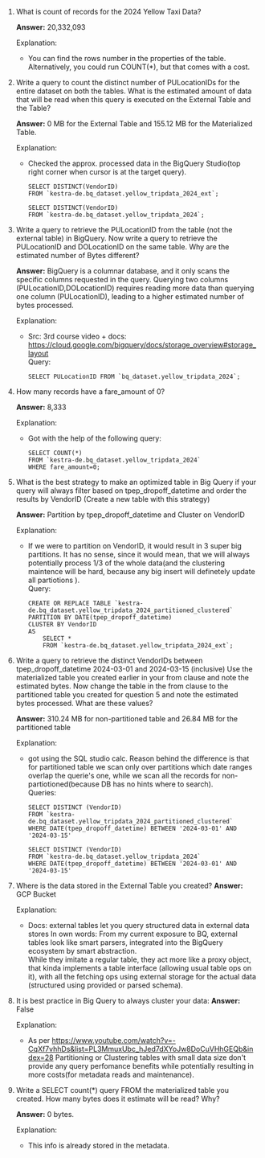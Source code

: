 1. What is count of records for the 2024 Yellow Taxi Data?
   
   **Answer:** 20,332,093

   Explanation:
    - You can find the rows number in the properties of the table. Alternatively, you could run COUNT(*), but that comes with a cost.
2. Write a query to count the distinct number of PULocationIDs for the entire dataset on both the tables.
What is the estimated amount of data that will be read when this query is executed on the External Table and the Table?

    **Answer:** 0 MB for the External Table and 155.12 MB 
    for the Materialized Table.

    Explanation:
    - Checked the approx. processed data in the BigQuery Studio(top right corner when cursor is at the target query).
        ~~~
        SELECT DISTINCT(VendorID)
        FROM `kestra-de.bq_dataset.yellow_tripdata_2024_ext`;

        SELECT DISTINCT(VendorID)
        FROM `kestra-de.bq_dataset.yellow_tripdata_2024`;
        ~~~
3. Write a query to retrieve the PULocationID from the table (not the external table) in BigQuery. Now write a query to retrieve the PULocationID and DOLocationID on the same table. Why are the estimated number of Bytes different?
   
    **Answer:** BigQuery is a columnar database, and  it only scans the specific columns requested in the query. Querying two columns (PULocationID,DOLocationID) requires reading more data than querying one column (PULocationID), leading to a higher estimated number of bytes processed.

    Explanation:
    - Src: 3rd course video + docs: https://cloud.google.com/bigquery/docs/storage_overview#storage_layout \
    Query:
        ~~~
        SELECT PULocationID FROM `bq_dataset.yellow_tripdata_2024`;
        ~~~
4. How many records have a fare_amount of 0?
   
   **Answer:** 8,333

    Explanation:
    - Got with the help of the following query:
        ~~~
        SELECT COUNT(*)
        FROM `kestra-de.bq_dataset.yellow_tripdata_2024`
        WHERE fare_amount=0;
        ~~~
5. What is the best strategy to make an optimized table in Big Query if your query will always filter based on tpep_dropoff_datetime and order the results by VendorID (Create a new table with this strategy)
   
   **Answer:** Partition by tpep_dropoff_datetime and Cluster on VendorID

   Explanation: 
   - If we were to partition on VendorID, it would result in 3 super big partitions. It has no sense, since it would mean, that we will always potentially process 1/3 of the whole data(and the clustering maintence will be hard, because any big insert will definetely update all partiotions ).\
   Query:
        ~~~
        CREATE OR REPLACE TABLE `kestra-de.bq_dataset.yellow_tripdata_2024_partitioned_clustered`
        PARTITION BY DATE(tpep_dropoff_datetime)
        CLUSTER BY VendorID
        AS
            SELECT *
            FROM `kestra-de.bq_dataset.yellow_tripdata_2024_ext`;
        ~~~
6. Write a query to retrieve the distinct VendorIDs between tpep_dropoff_datetime 2024-03-01 and 2024-03-15 (inclusive)
    Use the materialized table you created earlier in your from clause and note the estimated bytes. Now change the table in the from clause to the partitioned table you created for question 5 and note the estimated bytes processed. What are these values?

    **Answer:** 310.24 MB for non-partitioned table and 26.84 MB for the partitioned table

    Explanation: 
    - got using the SQL studio calc. 
    Reason behind the difference is that for partitioned table
    we scan only over partitions which date ranges overlap  the querie's one, while we scan all the records for 
    non-partiotioned(because DB has no hints where to search).\
    Queries:
        ~~~
        SELECT DISTINCT (VendorID)
        FROM `kestra-de.bq_dataset.yellow_tripdata_2024_partitioned_clustered`
        WHERE DATE(tpep_dropoff_datetime) BETWEEN '2024-03-01' AND '2024-03-15'

        SELECT DISTINCT (VendorID)
        FROM `kestra-de.bq_dataset.yellow_tripdata_2024`
        WHERE DATE(tpep_dropoff_datetime) BETWEEN '2024-03-01' AND '2024-03-15'
        ~~~
7. Where is the data stored in the External Table you created?
   **Answer:** GCP Bucket

    Explanation: 
    - Docs: external tables let you query structured data in external data stores
    In own words:
    From my current exposure to BQ, external tables look like smart parsers, integrated into the BigQuery ecosystem by smart abstraction. \
    While they imitate a regular table, they act more like a proxy object, that kinda implements a table interface (allowing usual table ops on it), 
    with all the fetching ops using external storage for the actual data (structured using provided or parsed schema).

8. It is best practice in Big Query to always cluster your data:
   **Answer:** False

    Explanation: 
    - As per https://www.youtube.com/watch?v=-CqXf7vhhDs&list=PL3MmuxUbc_hJed7dXYoJw8DoCuVHhGEQb&index=28
    Partitioning or Clustering tables with small data size don't provide any query perfomance benefits while potentially resulting in more costs(for metadata reads and maintenance).

9. Write a SELECT count(*) query FROM the materialized table you created. How many bytes does it estimate will be read? Why?
    
    **Answer:** 0 bytes.

    Explanation: 
    - This info is already stored in the metadata.